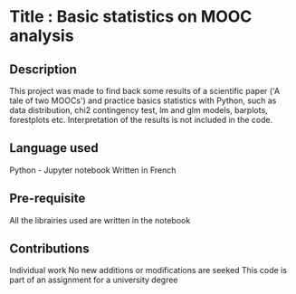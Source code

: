 # Title : Basic statistics on MOOC analysis

## Description
This project was made to find back some results of a scientific paper ('A tale of two MOOCs') and practice basics statistics with Python, such as data distribution, chi2 contingency test, lm and glm models, barplots, forestplots etc. Interpretation of the results is not included in the code.

 ## Language used
 Python - Jupyter notebook
 Written in French

## Pre-requisite
All the librairies used are written in the notebook

## Contributions
Individual work
No new additions or modifications are seeked
This code is part of an assignment for a university degree


